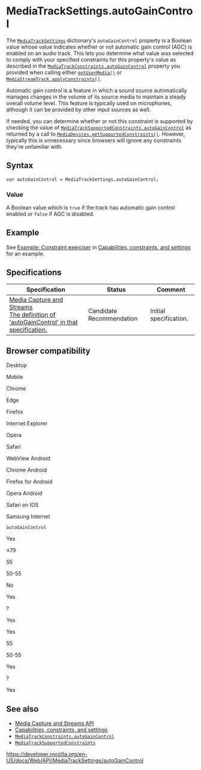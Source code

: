 MediaTrackSettings.autoGainControl
==================================

The [`MediaTrackSettings`](../mediatracksettings) dictionary's `autoGainControl` property is a Boolean value whose value indicates whether or not automatic gain control (AGC) is enabled on an audio track. This lets you determine what value was selected to comply with your specified constraints for this property's value as described in the [`MediaTrackConstraints.autoGainControl`](../mediatrackconstraints/autogaincontrol) property you provided when calling either [`getUserMedia()`](../mediadevices/getusermedia) or [`MediaStreamTrack.applyConstraints()`](../mediastreamtrack/applyconstraints).

Automatic gain control is a feature in which a sound source automatically manages changes in the volume of its source media to maintain a steady overall volume level. This feature is typically used on microphones, although it can be provided by other input sources as well.

If needed, you can determine whether or not this constraint is supported by checking the value of [`MediaTrackSupportedConstraints.autoGainControl`](../mediatracksupportedconstraints/autogaincontrol) as returned by a call to [`MediaDevices.getSupportedConstraints()`](../mediadevices/getsupportedconstraints). However, typically this is unnecessary since browsers will ignore any constraints they're unfamiliar with.

Syntax
------

    var autoGainControl = MediaTrackSettings.autoGainControl;

### Value

A Boolean value which is `true` if the track has automatic gain control enabled or `false` if AGC is disabled.

Example
-------

See [Example: Constraint exerciser](#) in [Capabilities, constraints, and settings](../media_streams_api/constraints) for an example.

Specifications
--------------

<table><thead><tr class="header"><th>Specification</th><th>Status</th><th>Comment</th></tr></thead><tbody><tr class="odd"><td><a href="https://w3c.github.io/mediacapture-main/#dom-mediatracksettings-autogaincontrol">Media Capture and Streams<br />
<span class="small">The definition of 'autoGainControl' in that specification.</span></a></td><td><span class="spec-cr">Candidate Recommendation</span></td><td>Initial specification.</td></tr></tbody></table>

Browser compatibility
---------------------

Desktop

Mobile

Chrome

Edge

Firefox

Internet Explorer

Opera

Safari

WebView Android

Chrome Android

Firefox for Android

Opera Android

Safari on IOS

Samsung Internet

`autoGainControl`

Yes

≤79

55

50-55

No

Yes

?

Yes

Yes

55

50-55

Yes

?

Yes

See also
--------

-   [Media Capture and Streams API](../media_streams_api)
-   [Capabilities, constraints, and settings](../media_streams_api/constraints)
-   [`MediaTrackConstraints.autoGainControl`](../mediatrackconstraints/autogaincontrol)
-   [`MediaTrackSupportedConstraints`](../mediatracksupportedconstraints)

<a href="https://developer.mozilla.org/en-US/docs/Web/API/MediaTrackSettings/autoGainControl" class="_attribution-link">https://developer.mozilla.org/en-US/docs/Web/API/MediaTrackSettings/autoGainControl</a>
